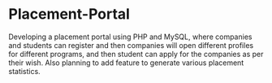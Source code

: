 # Placement-Portal
Developing a placement portal using PHP and MySQL, where companies and students can register and then companies will open different profiles for different programs, and then student can apply for the companies as per their wish. Also planning to add feature to generate various placement statistics.
